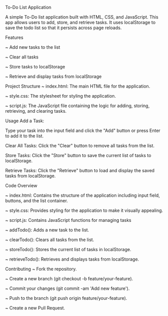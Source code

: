 To-Do List Application

A simple To-Do list application built with HTML, CSS, and JavaScript. This app allows users to add, store, and retrieve tasks. It uses localStorage to save the todo list so that it persists across page reloads.

Features

~ Add new tasks to the list

~ Clear all tasks

~ Store tasks to localStorage

~ Retrieve and display tasks from localStorage

Project Structure
~ index.html: The main HTML file for the application.

~ style.css: The stylesheet for styling the application.

~ script.js: The JavaScript file containing the logic for adding, storing, retrieving, and clearing      tasks.


Usage
Add a Task:

Type your task into the input field and click the "Add" button or press Enter to add it to the list.

Clear All Tasks:
Click the "Clear" button to remove all tasks from the list.

Store Tasks:
Click the "Store" button to save the current list of tasks to localStorage.

Retrieve Tasks:
Click the "Retrieve" button to load and display the saved tasks from localStorage.

Code Overview

~ index.html: Contains the structure of the application including input field, buttons, and the list container.

~ style.css: Provides styling for the application to make it visually appealing.

~ script.js: Contains JavaScript functions for managing tasks

~ addTodo(): Adds a new task to the list.

~ clearTodo(): Clears all tasks from the list.

~ storeTodo(): Stores the current list of tasks in localStorage.

~ retrieveTodo(): Retrieves and displays tasks from localStorage.

Contributing
~ Fork the repository.

~ Create a new branch (git checkout -b feature/your-feature).

~ Commit your changes (git commit -am 'Add new feature').

~ Push to the branch (git push origin feature/your-feature).

~ Create a new Pull Request.

